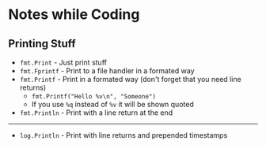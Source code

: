 # Notes while Coding

## Printing Stuff

* `fmt.Print` - Just print stuff
* `fmt.Fprintf` - Print to a file handler in a formated way
* `fmt.Printf` - Print in a formated way (don't forget that you need line returns)
   * `fmt.Printf("Hello %v\n", "Someone")`
   * If you use `%q` instead of `%v` it will be shown quoted
* `fmt.Println` - Print with a line return at the end

----

* `log.Println` - Print with line returns and prepended timestamps



